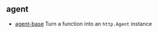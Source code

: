 ## agent

- [agent-base](https://github.com/TooTallNate/node-agent-base) Turn a function into an `http.Agent` instance